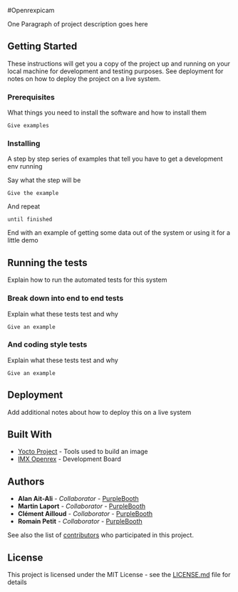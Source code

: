 #Openrexpicam

One Paragraph of project description goes here

## Getting Started

These instructions will get you a copy of the project up and running on your local machine for development and testing purposes. See deployment for notes on how to deploy the project on a live system.

### Prerequisites

What things you need to install the software and how to install them

```
Give examples
```

### Installing

A step by step series of examples that tell you have to get a development env running

Say what the step will be

```
Give the example
```

And repeat

```
until finished
```

End with an example of getting some data out of the system or using it for a little demo

## Running the tests

Explain how to run the automated tests for this system

### Break down into end to end tests

Explain what these tests test and why

```
Give an example
```

### And coding style tests

Explain what these tests test and why

```
Give an example
```

## Deployment

Add additional notes about how to deploy this on a live system

## Built With

* [Yocto Project](http://www.dropwizard.io/1.0.2/docs/) - Tools used to build an image
* [IMX Openrex](http://www.imx6rex.com/open-rex/) - Development Board

## Authors

* **Alan Ait-Ali** - *Collaborator* - [PurpleBooth](https://github.com/Alanaitali)
* **Martin Laport** - *Collaborator* - [PurpleBooth](https://github.com/zoyolin)
* **Clément Ailloud** - *Collaborator* - [PurpleBooth](https://github.com/clement-ailloud)
* **Romain Petit** - *Collaborator* - [PurpleBooth](https://github.com/peti-romain)

See also the list of [contributors](https://github.com/your/project/contributors) who participated in this project.

## License

This project is licensed under the MIT License - see the [LICENSE.md](LICENSE.md) file for details
